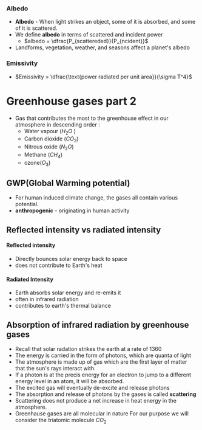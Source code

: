 ### Albedo
- **Albedo** - When light strikes an object, some of it is absorbed, and some of it is scattered.
- We define **albedo** in terms of scattered and incident power
	- $albedo = \dfrac{P_{scattereded}}{P_{ncident}}$ 
- Landforms, vegetation, weather, and seasons affect a planet's albedo 
### Emissivity 
- $Emissivity = \dfrac{\text{power radiated per unit area}}{\sigma T^4}$

# Greenhouse gases part 2
- Gas that contributes the most to the greenhouse effect in our atmosphere in descending order :
	- Water vapour ($H_2O$ )
	- Carbon dioxide ($CO_2$)
	- Nitrous oxide ($N_2O$)
	- Methane ($CH_4$)
	- ozone($O_3$)
## GWP(Global Warming potential)
- For human induced climate change, the gases all contain various potential. 
- **anthropogenic** - originating in human activity
## Reflected intensity vs radiated intensity
#### Reflected intensity
- Directly bounces solar energy back to space 
- does not contribute to Earth's heat
#### Radiated Intensity
- Earth absorbs solar energy and re-emits it
- often in infrared radiation 
- contributes to earth's thermal balance
## Absorption of infrared radiation by greenhouse gases
- Recall that solar radation strikes the earth at a rate of 1360
- The energy is carried in the form of photons, which are quanta of light 
- The atmosphere is made up of gas which are the first layer of matter that the sun's rays interact with. 
- If a photon is at the precis energy for an electron to jump to a different energy level in an atom, it will be absorbed. 
- The excited gas will eventually de-excite and release photons
- The absorption and release of photons by the gases is called **scattering**
- Scattering does not produce a net increase in heat energy in the atmosphere. 
- Greenhause gases are all molecular in nature 
For our purpose we will consider the triatomic molecule $CO_2$

